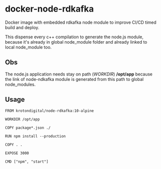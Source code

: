 # docker-node-rdkafka

Docker image with embedded rdkafka node module to improve CI/CD timed build and deploy.

This dispense every c++ compilation to generate the node.js module, because it's already in global node_module folder and already linked to local node_module too.

## Obs

The node.js application needs stay on path (*WORKDIR*) **/opt/app** because the link of node-ndkafka module is generated from this path to global node_modules.

## Usage

```
FROM krotondigital/node-rdkafka:10-alpine

WORKDIR /opt/app

COPY package*.json ./

RUN npm install --production

COPY . .

EXPOSE 3000

CMD ["npm", "start"]
```